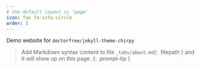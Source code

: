 ```yaml
---
# the default layout is 'page'
icon: fas fa-info-circle
order: 5
---
```


Demo website for `doctorfree/jekyll-theme-chirpy`

> Add Markdown syntax content to file `_tabs/about.md`{: .filepath } and it will show up on this page.
> {: .prompt-tip }
